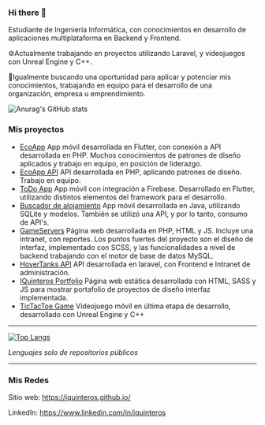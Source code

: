 ### Hi there 👋

Estudiante de Ingeniería Informática, con conocimientos en desarrollo de aplicaciones multiplataforma en Backend y Frontend.

⚙️Actualmente trabajando en proyectos utilizando Laravel, y videojuegos con Unreal Engine y C++.

🔭Igualmente buscando una oportunidad para aplicar y potenciar mis conocimientos, trabajando en equipo para el desarrollo de una organización, empresa u emprendimiento.

![Anurag's GitHub stats](https://github-readme-stats.vercel.app/api?username=iquinteros&count_private=true&show_icons=true&theme=radical)

### Mis proyectos
- [EcoApp](https://github.com/IQuinteros/ecoapp "EcoApp")
	App móvil desarrollada en Flutter, con conexión a API desarrollada en PHP. Muchos conocimientos de patrones de diseño aplicados y trabajo en equipo, en posición de liderazgo.
- [EcoApp API](https://github.com/IQuinteros/ecoweb/tree/api-dev "EcoApp API")
	API desarrollada en PHP, aplicando patrones de diseño. Trabajo en equipo.
- [ToDo App](https://github.com/IQuinteros/ecoweb/tree/api-dev "ToDo App")
	App móvil con integración a Firebase. Desarrollado en Flutter, utilizando distintos elementos del framework para el desarrollo.
- [Buscador de alojamiento](https://github.com/IQuinteros/LodgeFinderPrototype "Buscador de alojamiento")
	App móvil desarrollada en Java, utilizando SQLite y modelos. También se utilizó una API, y por lo tanto, consumo de API's.
- [GameServers](https://github.com/IQuinteros/GameServers "GameServers")
	Página web desarrollada en PHP, HTML y JS. Incluye una intranet, con reportes. Los puntos fuertes del proyecto son el diseño de interfaz, implementado con SCSS, y las funcionalidades a nivel de backend trabajando con el motor de base de datos MySQL.
- [HoverTanks API](https://github.com/Zeak-Games/hovertanks_api "HoverTanks API")
	API desarrollada en laravel, con Frontend e Intranet de administración.
- [IQuinteros Portfolio](https://github.com/IQuinteros/IQuinteros.github.io "IQuinteros Portfolio")
	Página web estática desarrollada con HTML, SASS y JS para mostrar portafolio de proyectos de diseño interfaz implementada.
- [TicTacToe Game](https://github.com/IQuinteros/ecoweb/tree/api-dev "TicTacToe Game")
	Videojuego móvil en última etapa de desarrollo, desarrollado con Unreal Engine y C++

------------

[![Top Langs](https://github-readme-stats.vercel.app/api/top-langs/?username=iquinteros&langs_count=7&layout=compact)](https://github.com/iquinteros)

*Lenguajes solo de repositorios públicos*

------------

### Mis Redes
Sitio web: https://iquinteros.github.io/

LinkedIn: https://www.linkedin.com/in/iquinteros


<!--
**IQuinteros/iquinteros** is a ✨ _special_ ✨ repository because its `README.md` (this file) appears on your GitHub profile.

Here are some ideas to get you started:

- 🔭 I’m currently working on ...
- 🌱 I’m currently learning ...
- 👯 I’m looking to collaborate on ...
- 🤔 I’m looking for help with ...
- 💬 Ask me about ...
- 📫 How to reach me: ...
- 😄 Pronouns: ...
- ⚡ Fun fact: ...
-->
